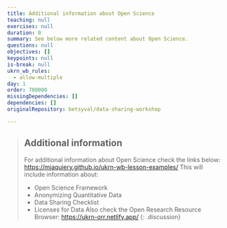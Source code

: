 ```yaml
---
title: Additional information about Open Science
teaching: null
exercises: null
duration: 0
summary: See below more related content about Open Science.
questions: null
objectives: []
keypoints: null
is-break: null
ukrn_wb_rules:
  - allow-multiple
day: 1
order: 700000
missingDependencies: []
dependencies: []
originalRepository: betsyval/data-sharing-workshop

---
```

> ## Additional information
> For additional information about Open Science check the links below:
> https://mjaquiery.github.io/ukrn-wb-lesson-examples/
> This will include information about: 
> * Open Science Framework
> * Anonymizing Quantitative Data
> * Data Sharing Checklist
> * Licenses for Data
> Also check the Open Research Resource Browser:
> https://ukrn-orr.netlify.app/
{: .discussion}

